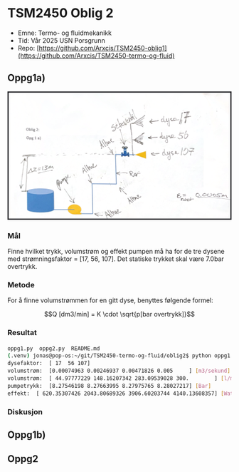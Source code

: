 # TSM2450 Oblig 2

- Emne: Termo- og fluidmekanikk
- Tid: Vår 2025 USN Porsgrunn
- Repo: [https://github.com/Arxcis/TSM2450-oblig1](https://github.com/Arxcis/TSM2450-termo-og-fluid)

## Oppg1a)

![image](./bilder/oblig2-oppg1.png)

### Mål

Finne hvilket trykk, volumstrøm og effekt pumpen må ha for de tre dysene med strømningsfaktor = [17, 56, 107]. Det statiske trykket skal være 7.0bar overtrykk.

### Metode

For å finne volumstrømmen for en gitt dyse, benyttes følgende formel:

```math
Q  [dm3/min] = K \cdot \sqrt{p[bar overtrykk]}
```

### Resultat

```sh
oppg1.py  oppg2.py  README.md
(.venv) jonas@pop-os:~/git/TSM2450-termo-og-fluid/oblig2$ python oppg1.py
dysefaktor:  [ 17  56 107]
volumstrøm:  [0.00074963 0.00246937 0.00471826 0.005     ] [m3/sekund]
volumstrøm:  [ 44.97777229 148.16207342 283.09539028 300.        ] [l/min]
pumpetrykk:  [8.27546198 8.27663995 8.27975765 8.28027217] [Bar]
effekt:  [ 620.35307426 2043.80689326 3906.60203744 4140.13608357] [Watt]
```

### Diskusjon

## Oppg1b)

## Oppg2
